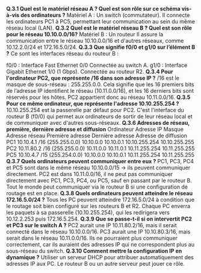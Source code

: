 **Q.3.1 Quel est le matériel réseau A ? Quel est son rôle sur ce schéma vis-à-vis des ordinateurs ?**
Matériel A : Un switch (commutateur).
 Il connecte les ordinateurs PC1 à PC5, permettant leur communication au sein du même réseau local (LAN).
**Q.3.2 Quel est le matériel réseau B ? Quel est son rôle pour le réseau 10.10.0.0/16?**
Matériel B : Un routeur
 Il assure la communication entre le réseau 10.10.0.0/16 et d'autres réseaux, comme 10.12.2.0/24 et 172.16.5.0/24. 
**Q.3.3 Que signifie f0/0 et g1/0 sur l’élément B ?**
Ce sont les interfaces réseau du routeur B :

f0/0 : Interface Fast Ethernet 0/0  Connectée au switch A.
g1/0 : Interface Gigabit Ethernet 1/0 (1 Gbps). Connectée au routeur R2.
**Q.3.4 Pour l'ordinateur PC2, que représente /16 dans son adresse IP ?**
/16 est le masque de sous-réseau : 255.255.0.0.
Cela signifie que les 16 premiers bits de l’adresse IP identifient le réseau (10.11.0.0/16), et les 16 derniers bits sont réservés pour les hôtes.
PC2 appartient donc au réseau 10.11.0.0/16.
**Q.3.5 Pour ce même ordinateur, que représente l'adresse 10.10.255.254 ?**
10.10.255.254 est la passerelle par défaut pour PC2.
C'est l'interface du routeur B (f0/0) qui permet aux ordinateurs de sortir de leur réseau local et de communiquer avec d'autres sous-réseaux.
**Q.3.6 Adresses de réseau, première, dernière adresse et diffusion**
Ordinateur	Adresse IP	Masque	Adresse réseau	Première adresse	Dernière adresse	Adresse de diffusion
PC1	10.10.4.1	/16 (255.255.0.0)	10.10.0.0	10.10.0.1	10.10.255.254	10.10.255.255
PC2	10.11.80.2	/16 (255.255.0.0)	10.11.0.0	10.11.0.1	10.11.255.254	10.11.255.255
PC5	10.10.4.7	/15 (255.254.0.0)	10.10.0.0	10.10.0.1	10.11.255.254	10.11.255.255
**Q.3.7 Quels ordinateurs peuvent communiquer entre eux ?**
PC1, PC3, PC4 et PC5 sont dans le même réseau 10.10.0.0/15 → ils peuvent communiquer directement.
PC2 est dans 10.11.0.0/16, il ne peut pas communiquer directement avec PC1, PC3, PC4, ou PC5, sauf en passant par le routeur B.
Tout le monde peut communiquer via le routeur B si une configuration de routage est en place.
**Q.3.8 Quels ordinateurs peuvent atteindre le réseau 172.16.5.0/24 ?**
Tous les PC peuvent atteindre 172.16.5.0/24 à condition que le routage soit bien configuré sur les routeurs B et R2.
Chaque PC enverra les paquets à sa passerelle (10.10.255.254), qui les redirigera vers 10.12.2.253 puis 172.16.5.254.
**Q.3.9 Que se passe-t-il si on intervertit PC2 et PC3 sur le switch A ?**
PC2 aurait une IP 10.11.80.2/16, mais il serait connecté dans le réseau 10.10.0.0/16.
PC3 aurait une IP 10.10.80.3/16, mais serait dans le réseau 10.11.0.0/16.
Ils ne pourraient plus communiquer correctement, car ils auraient des adresses IP qui ne correspondent plus au sous-réseau du switch.
**Q.3.10 Comment mettre la configuration IP en dynamique ?**
Utiliser un serveur DHCP pour attribuer automatiquement des adresses IP aux PC.
Le routeur B ou un autre serveur peut jouer ce rôle.

